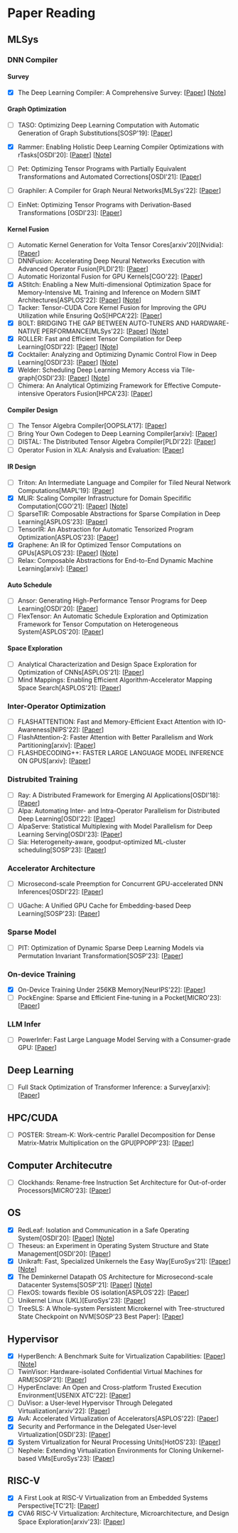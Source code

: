 # Paper Reading

## MLSys
### DNN Compiler
#### Survey
- [x] The Deep Learning Compiler: A Comprehensive Survey: [[Paper](https://arxiv.org/pdf/2002.03794.pdf)] [[Note](https://github.com/KuangjuX/system-notes/blob/main/paper-notes/ai-compiler/The-Deep-Learning-Compiler-A-Comprehensive-Survey.md)]

#### Graph Optimization
- [ ] TASO: Optimizing Deep Learning Computation with Automatic Generation of Graph Substitutions[SOSP'19]: [[Paper](https://www.cs.cmu.edu/~zhihaoj2/papers/sosp19.pdf)]
- [x] Rammer: Enabling Holistic Deep Learning Compiler Optimizations with rTasks[OSDI'20]: [[Paper](https://www.usenix.org/system/files/osdi20-ma.pdf)] [[Note](https://github.com/KuangjuX/paper-reading/issues/22)]
- [ ] Pet: Optimizing Tensor Programs with Partially Equivalent Transformations and
  Automated Corrections[OSDI'21]: [[Paper](https://www.usenix.org/system/files/osdi21-wang-haojie.pdf)]
- [ ] Graphiler: A Compiler for Graph Neural Networks[MLSys'22]: [[Paper](https://gnnsys.github.io/papers/GNNSys21_paper_10.pdf)]
- [ ] EinNet: Optimizing Tensor Programs with Derivation-Based Transformations [OSDI'23]: [[Paper](https://www.usenix.org/system/files/osdi23-zheng.pdf)]


#### Kernel Fusion
- [ ] Automatic Kernel Generation for Volta Tensor Cores[arxiv'20][Nvidia]: [[Paper](https://arxiv.org/abs/2006.12645)]
- [ ] DNNFusion: Accelerating Deep Neural Networks Execution with Advanced Operator Fusion[PLDI'21]: [[Paper](https://arxiv.org/pdf/2108.13342.pdf)]
- [ ] Automatic Horizontal Fusion for GPU Kernels[CGO'22]: [[Paper](papers/mlsys/fusion/CGO53902.2022.9741270.pdf)]
- [x] AStitch: Enabling a New Multi-dimensional Optimization Space for Memory-Intensive ML Training and Inference on Modern SIMT Architectures[ASPLOS'22]: [[Paper](https://dl.acm.org/doi/10.1145/3503222.3507723)] [[Note](https://github.com/KuangjuX/Paper-reading/issues/26)]
- [ ] Tacker: Tensor-CUDA Core Kernel Fusion for Improving the GPU Utilization while Ensuring QoS[HPCA'22]: [[Paper](papers/mlsys/fusion/Tacker_Tensor-CUDA_Core_Kernel_Fusion_for_Improving_the_GPU_Utilization_while_Ensuring_QoS.pdf)]
- [x] BOLT: BRIDGING THE GAP BETWEEN AUTO-TUNERS AND HARDWARE-NATIVE PERFORMANCE[MLSys'22]: [[Paper](http://yibozhu.com/doc/bolt-mlsys22.pdf)] [[Note](https://github.com/KuangjuX/Paper-reading/issues/28)]
- [x] ROLLER: Fast and Efficient Tensor Compilation for Deep Learning[OSDI'22]: [[Paper](https://www.usenix.org/system/files/osdi22-zhu.pdf)] [[Note](https://github.com/KuangjuX/Paper-reading/issues/24)]
- [x] Cocktailer: Analyzing and Optimizing Dynamic Control Flow in Deep Learning[OSDI'23]: [[Paper](https://www.usenix.org/system/files/osdi23-zhang-chen.pdf)] [[Note](https://github.com/KuangjuX/paper-reading/issues/21)]
- [x] Welder: Scheduling Deep Learning Memory Access via Tile-graph[OSDI'23]: [[Paper](https://www.usenix.org/system/files/osdi23-shi.pdf)] [[Note](https://github.com/KuangjuX/Paper-reading/issues/25)]
- [ ] Chimera: An Analytical Optimizing Framework for Effective Compute-intensive Operators Fusion[HPCA'23]: [[Paper](papers/mlsys/fusion/Chimera_An_Analytical_Optimizing_Framework_for_Effective_Compute-intensive_Operators_Fusion.pdf)]

#### Compiler Design
- [ ] The Tensor Algebra Compiler[OOPSLA'17]: [[Paper](https://dl.acm.org/doi/pdf/10.1145/3133901)]
- [ ] Bring Your Own Codegen to Deep Learning Compiler[arxiv]: [[Paper](https://arxiv.org/pdf/2105.03215.pdf)]
- [ ] DISTAL: The Distributed Tensor Algebra Compiler[PLDI'22]: [[Paper](papers/mlsys/compiler-design/distal.pdf)]
- [ ] Operator Fusion in XLA: Analysis and Evaluation: [[Paper](papers/mlsys/compiler-design/XLA.pdf)]

#### IR Design
- [ ] Triton: An Intermediate Language and Compiler for Tiled Neural Network Computations[MAPL'19]: [[Paper](papers/mlsys/IR/2019-triton.pdf)]
- [x] MLIR: Scaling Compiler Infrastructure for Domain Specifific Computation[CGO'21]: [[Paper](https://ieeexplore.ieee.org/stamp/stamp.jsp?tp=&arnumber=9370308)] [[Note](https://github.com/KuangjuX/system-notes/blob/main/paper-notes/ai-compiler/MLIR-Scaling-Compiler-Infrastructure-for-Domain-Specific-Computation.md)]
- [ ] SparseTIR: Composable Abstractions for Sparse Compilation in Deep Learning[ASPLOS'23]: [[Paper](https://arxiv.org/pdf/2207.04606.pdf)]
- [ ] TensorIR: An Abstraction for Automatic Tensorized Program Optimization[ASPLOS'23]: [[Paper](https://arxiv.org/pdf/2207.04296.pdf)]
- [x] Graphene: An IR for Optimized Tensor Computations on GPUs[ASPLOS'23]: [[Paper](https://dl.acm.org/doi/pdf/10.1145/3582016.3582018)] [[Note](https://github.com/KuangjuX/Paper-reading/issues/27)]
- [ ] Relax: Composable Abstractions for End-to-End Dynamic Machine Learning[arxiv]: [[Paper](https://arxiv.org/pdf/2311.02103.pdf)]

#### Auto Schedule
- [ ] Ansor: Generating High-Performance Tensor Programs for Deep Learning[OSDI'20]: [[Paper](https://www.usenix.org/system/files/osdi20-zheng.pdf)]
- [ ] FlexTensor: An Automatic Schedule Exploration and Optimization Framework for Tensor Computation on Heterogeneous System[ASPLOS'20]: [[Paper](https://ceca.pku.edu.cn/docs/20200915213803856105.pdf)]

#### Space Exploration
- [ ] Analytical Characterization and Design Space Exploration for Optimization of CNNs[ASPLOS'21]: [[Paper](https://dl.acm.org/doi/pdf/10.1145/3445814.3446759)]
- [ ] Mind Mappings: Enabling Efficient Algorithm-Accelerator Mapping Space Search[ASPLOS'21]: [[Paper](https://dl.acm.org/doi/pdf/10.1145/3445814.3446762)]

### Inter-Operator Optimization
- [ ] FLASHATTENTION: Fast and Memory-Efficient Exact Attention with IO-Awareness[NIPS'22]: [[Paper](https://proceedings.neurips.cc/paper_files/paper/2022/file/67d57c32e20fd0a7a302cb81d36e40d5-Paper-Conference.pdf)]
- [ ] FlashAttention-2: Faster Attention with Better Parallelism and Work Partitioning[arxiv]: [[Paper](https://arxiv.org/pdf/2307.08691.pdf)]
- [ ] FLASHDECODING++: FASTER LARGE LANGUAGE MODEL INFERENCE ON GPUS[arxiv]: [[Paper](https://arxiv.org/pdf/2311.01282.pdf)]

### Distrubited Training
- [ ] Ray: A Distributed Framework for Emerging AI Applications[OSDI'18]: [[Paper](https://www.usenix.org/system/files/osdi18-moritz.pdf)]
- [ ] Alpa: Automating Inter- and Intra-Operator Parallelism for Distributed Deep Learning[OSDI'22]: [[Paper](https://www.usenix.org/system/files/osdi22-zheng-lianmin.pdf)]
- [ ] AlpaServe: Statistical Multiplexing with Model Parallelism for Deep Learning Serving[OSDI'23]: [[Paper](https://www.usenix.org/system/files/osdi23-li-zhuohan.pdf)]
- [ ] Sia: Heterogeneity-aware, goodput-optimized ML-cluster scheduling[SOSP'23]: [[Paper](https://www.pdl.cmu.edu/PDL-FTP/BigLearning/sia_sosp23-final.pdf)]

### Accelerator Architecture
- [ ] Microsecond-scale Preemption for Concurrent GPU-accelerated DNN Inferences[OSDI'22]: [[Paper](https://www.usenix.org/system/files/osdi22-han.pdf)]
- [ ] UGache: A Unified GPU Cache for Embedding-based Deep Learning[SOSP'23]: [[Paper](https://dl.acm.org/doi/pdf/10.1145/3600006.3613169)]


### Sparse Model
- [ ] PIT: Optimization of Dynamic Sparse Deep Learning Models via Permutation Invariant Transformation[SOSP'23]: [[Paper](https://arxiv.org/pdf/2301.10936.pdf)]

### On-device Training
- [x] On-Device Training Under 256KB Memory[NeurIPS'22]: [[Paper](https://arxiv.org/pdf/2206.15472.pdf)]
- [ ] PockEngine: Sparse and Efficient Fine-tuning in a Pocket[MICRO'23]: [[Paper](papers/mlsys/on-device/pockengine.pdf)]

### LLM Infer
- [ ] PowerInfer: Fast Large Language Model Serving with a Consumer-grade GPU: [[Paper](papers/mlsys/LLM/powerinfer-20231219.pdf)]

## Deep Learning
- [ ] Full Stack Optimization of Transformer Inference: a Survey[arxiv]: [[Paper](https://arxiv.org/pdf/2302.14017.pdf)]

## HPC/CUDA
- [ ] POSTER: Stream-K: Work-centric Parallel Decomposition for Dense Matrix-Matrix Multiplication on the GPU[PPOPP'23]: [[Paper](papers/hpc/stream-k.pdf)]

## Computer Architecutre
- [ ] Clockhands: Rename-free Instruction Set Architecture for Out-of-order Processors[MICRO'23]: [[Paper](papers/arch/clockhands.pdf)]

## OS
- [x] RedLeaf: Isolation and Communication in a Safe Operating System[OSDI'20]: [[Paper](https://www.usenix.org/system/files/osdi20-narayanan_vikram.pdf)] [[Note](https://github.com/KuangjuX/system-notes/blob/main/paper-notes/os/RedLeaf.md)]
- [ ] Theseus: an Experiment in Operating System Structure and State Management[OSDI'20]: [[Paper](https://www.usenix.org/system/files/osdi20-boos.pdf)]
- [x] Unikraft: Fast, Specialized Unikernels the Easy Way[EuroSys'21]: [[Paper](https://dl.acm.org/doi/pdf/10.1145/3447786.3456248)] [[Note](https://github.com/KuangjuX/paper-reading/issues/9)]
- [x] The Deminkernel Datapath OS Architecture for Microsecond-scale Datacenter Systems[SOSP'21]: [[Paper](https://irenezhang.net/papers/demikernel-sosp21.pdf)] [[Note](https://github.com/KuangjuX/system-notes/blob/main/paper-notes/os/Demikernel.md)]
- [ ] FlexOS: towards flexible OS isolation[ASPLOS'22]: [[Paper](papers/os/flexos.pdf)]
- [ ] Unikernel Linux (UKL)[EuroSys'23]: [[Paper](papers/os/ukl.pdf)]
- [ ] TreeSLS: A Whole-system Persistent Microkernel with Tree-structured State Checkpoint on NVM[SOSP'23 Best Paper]: [[Paper](papers/os/treesls.pdf)]

## Hypervisor
- [x] HyperBench: A Benchmark Suite for Virtualization Capabilities: [[Paper](https://dl.acm.org/doi/pdf/10.1145/3341617.3326138)] [[Note](https://github.com/KuangjuX/system-notes/blob/main/paper-notes/hypervisor/Hyperbench-A-Benchmark-Suite-for-Virtualization-Capabilities.md)]
- [ ] TwinVisor: Hardware-isolated Confidential Virtual Machines for ARM[SOSP'21]: [[Paper](papers/hypervisor/twinvisor.pdf)]
- [ ] HyperEnclave: An Open and Cross-platform Trusted Execution Environment[USENIX ATC'22]: [[Paper](https://www.usenix.org/system/files/atc22-jia-yuekai.pdf)]
- [ ] DuVisor: a User-level Hypervisor Through Delegated Virtualization[arxiv'22]: [[Paper](https://arxiv.org/pdf/2201.09652.pdf)]
- [x] AvA: Accelerated Virtualization of Accelerators[ASPLOS'22]: [[Paper](https://dl.acm.org/doi/pdf/10.1145/3373376.3378466)]
- [x] Security and Performance in the Delegated User-level Virtualization[OSDI'23]: [[Paper](https://www.usenix.org/system/files/osdi23-chen.pdf)]
- [x] System Virtualization for Neural Processing Units[HotOS'23]: [[Paper](https://sigops.org/s/conferences/hotos/2023/papers/xue.pdf)]
- [ ] Nephele: Extending Virtualization Environments for Cloning Unikernel-based VMs[EuroSys'23]: [[Paper](http://nets.cs.pub.ro/~costin/files/nephele.pdf)]

## RISC-V
- [x] A First Look at RISC-V Virtualization from an Embedded Systems Perspective[TC'21]: [[Paper](https://arxiv.org/pdf/2103.14951.pdf)]
- [x] CVA6 RISC-V Virtualization: Architecture, Microarchitecture, and Design Space Exploration[arxiv'23]: [[Paper](https://arxiv.org/pdf/2302.02969.pdf)]

